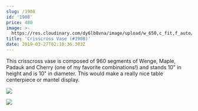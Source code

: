 ```yaml
---
slug: /1908
id: '1908'
price: 480
image: >-
  https://res.cloudinary.com/dy6lb8vna/image/upload/w_650,c_fit,f_auto/v1553652578/GB%20Bowlworks%20Gallery/1908b.jpg
title: 'Crisscross Vase (#1908)'
date: 2019-03-27T02:10:36.303Z
---
```

This crisscross vase is composed of 960 segments of Wenge, Maple, Padauk and Cherry (one of my favorite combinations!) and stands 10" in height and is 10" in diameter.  This would make a really nice table centerpiece or mantel display.

![](https://res.cloudinary.com/dy6lb8vna/image/upload/w_350,c_fit,f_auto/v1553652820/GB%20Bowlworks%20Gallery/IMG_4167.jpg)

![](https://res.cloudinary.com/dy6lb8vna/image/upload/w_350,c_fit,f_auto/v1/GB%20Bowlworks%20Gallery/IMG_4165.jpg)
